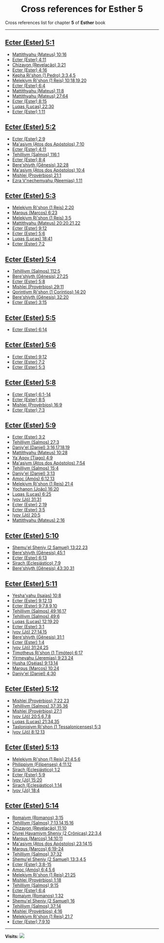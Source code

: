 <div align="center">

# Cross references for **Esther 5**
</div>

Cross references list for chapter **5** of **Esther** book

---

<h2 id="1"><a href="https://bible.ozzuu.com/pt_yah/Est/5#1" target="_blank">Ecter (Ester) 5:1</a></h2>

- [Mattithyahu (Mateus) 10:16](https://bible.ozzuu.com/pt_yah/Mat/10#16)
- [Ecter (Ester) 4:11](https://bible.ozzuu.com/pt_yah/Est/4#11)
- [Chizayon (Revelação) 3:21](https://bible.ozzuu.com/pt_yah/Rev/3#21)
- [Ecter (Ester) 4:16](https://bible.ozzuu.com/pt_yah/Est/4#16)
- [Kepha Ri'shon (1 Pedro) 3:3,4,5](https://bible.ozzuu.com/pt_yah/1Pe/3#3)
- [Melekiym Ri'shon (1 Reis) 10:18,19,20](https://bible.ozzuu.com/pt_yah/1Ki/10#18)
- [Ecter (Ester) 6:4](https://bible.ozzuu.com/pt_yah/Est/6#4)
- [Mattithyahu (Mateus) 11:8](https://bible.ozzuu.com/pt_yah/Mat/11#8)
- [Mattithyahu (Mateus) 27:64](https://bible.ozzuu.com/pt_yah/Mat/27#64)
- [Ecter (Ester) 8:15](https://bible.ozzuu.com/pt_yah/Est/8#15)
- [Luqas (Lucas) 22:30](https://bible.ozzuu.com/pt_yah/Luk/22#30)
- [Ecter (Ester) 1:11](https://bible.ozzuu.com/pt_yah/Est/1#11)
<h2 id="2"><a href="https://bible.ozzuu.com/pt_yah/Est/5#2" target="_blank">Ecter (Ester) 5:2</a></h2>

- [Ecter (Ester) 2:9](https://bible.ozzuu.com/pt_yah/Est/2#9)
- [Ma'asiym (Atos dos Apóstolos) 7:10](https://bible.ozzuu.com/pt_yah/Act/7#10)
- [Ecter (Ester) 4:11](https://bible.ozzuu.com/pt_yah/Est/4#11)
- [Tehilliym (Salmos) 116:1](https://bible.ozzuu.com/pt_yah/Psa/116#1)
- [Ecter (Ester) 8:4](https://bible.ozzuu.com/pt_yah/Est/8#4)
- [Bere'shiyth (Gênesis) 32:28](https://bible.ozzuu.com/pt_yah/Gen/32#28)
- [Ma'asiym (Atos dos Apóstolos) 10:4](https://bible.ozzuu.com/pt_yah/Act/10#4)
- [Mishlei (Provérbios) 21:1](https://bible.ozzuu.com/pt_yah/Pro/21#1)
- [Ezra V'nechemyahu (Neemias) 1:11](https://bible.ozzuu.com/pt_yah/Neh/1#11)
<h2 id="3"><a href="https://bible.ozzuu.com/pt_yah/Est/5#3" target="_blank">Ecter (Ester) 5:3</a></h2>

- [Melekiym Ri'shon (1 Reis) 2:20](https://bible.ozzuu.com/pt_yah/1Ki/2#20)
- [Marqus (Marcos) 6:23](https://bible.ozzuu.com/pt_yah/Mar/6#23)
- [Melekiym Ri'shon (1 Reis) 3:5](https://bible.ozzuu.com/pt_yah/1Ki/3#5)
- [Mattithyahu (Mateus) 20:20,21,22](https://bible.ozzuu.com/pt_yah/Mat/20#20)
- [Ecter (Ester) 9:12](https://bible.ozzuu.com/pt_yah/Est/9#12)
- [Ecter (Ester) 5:6](https://bible.ozzuu.com/pt_yah/Est/5#6)
- [Luqas (Lucas) 18:41](https://bible.ozzuu.com/pt_yah/Luk/18#41)
- [Ecter (Ester) 7:2](https://bible.ozzuu.com/pt_yah/Est/7#2)
<h2 id="4"><a href="https://bible.ozzuu.com/pt_yah/Est/5#4" target="_blank">Ecter (Ester) 5:4</a></h2>

- [Tehilliym (Salmos) 112:5](https://bible.ozzuu.com/pt_yah/Psa/112#5)
- [Bere'shiyth (Gênesis) 27:25](https://bible.ozzuu.com/pt_yah/Gen/27#25)
- [Ecter (Ester) 5:8](https://bible.ozzuu.com/pt_yah/Est/5#8)
- [Mishlei (Provérbios) 29:11](https://bible.ozzuu.com/pt_yah/Pro/29#11)
- [Qorintiym Ri'shon (1 Coríntios) 14:20](https://bible.ozzuu.com/pt_yah/1Co/14#20)
- [Bere'shiyth (Gênesis) 32:20](https://bible.ozzuu.com/pt_yah/Gen/32#20)
- [Ecter (Ester) 3:15](https://bible.ozzuu.com/pt_yah/Est/3#15)
<h2 id="5"><a href="https://bible.ozzuu.com/pt_yah/Est/5#5" target="_blank">Ecter (Ester) 5:5</a></h2>

- [Ecter (Ester) 6:14](https://bible.ozzuu.com/pt_yah/Est/6#14)
<h2 id="6"><a href="https://bible.ozzuu.com/pt_yah/Est/5#6" target="_blank">Ecter (Ester) 5:6</a></h2>

- [Ecter (Ester) 9:12](https://bible.ozzuu.com/pt_yah/Est/9#12)
- [Ecter (Ester) 7:2](https://bible.ozzuu.com/pt_yah/Est/7#2)
- [Ecter (Ester) 5:3](https://bible.ozzuu.com/pt_yah/Est/5#3)
<h2 id="8"><a href="https://bible.ozzuu.com/pt_yah/Est/5#8" target="_blank">Ecter (Ester) 5:8</a></h2>

- [Ecter (Ester) 6:1-14](https://bible.ozzuu.com/pt_yah/Est/6#1)
- [Ecter (Ester) 8:5](https://bible.ozzuu.com/pt_yah/Est/8#5)
- [Mishlei (Provérbios) 16:9](https://bible.ozzuu.com/pt_yah/Pro/16#9)
- [Ecter (Ester) 7:3](https://bible.ozzuu.com/pt_yah/Est/7#3)
<h2 id="9"><a href="https://bible.ozzuu.com/pt_yah/Est/5#9" target="_blank">Ecter (Ester) 5:9</a></h2>

- [Ecter (Ester) 3:2](https://bible.ozzuu.com/pt_yah/Est/3#2)
- [Tehilliym (Salmos) 27:3](https://bible.ozzuu.com/pt_yah/Psa/27#3)
- [Daniy'el (Daniel) 3:16,17,18,19](https://bible.ozzuu.com/pt_yah/Dan/3#16)
- [Mattithyahu (Mateus) 10:28](https://bible.ozzuu.com/pt_yah/Mat/10#28)
- [Ya`Aqov (Tiago) 4:9](https://bible.ozzuu.com/pt_yah/Jam/4#9)
- [Ma'asiym (Atos dos Apóstolos) 7:54](https://bible.ozzuu.com/pt_yah/Act/7#54)
- [Tehilliym (Salmos) 15:4](https://bible.ozzuu.com/pt_yah/Psa/15#4)
- [Daniy'el (Daniel) 3:13](https://bible.ozzuu.com/pt_yah/Dan/3#13)
- [Amoc (Amós) 6:12,13](https://bible.ozzuu.com/pt_yah/Am/6#12)
- [Melekiym Ri'shon (1 Reis) 21:4](https://bible.ozzuu.com/pt_yah/1Ki/21#4)
- [Yochanon (João) 16:20](https://bible.ozzuu.com/pt_yah/Joh/16#20)
- [Luqas (Lucas) 6:25](https://bible.ozzuu.com/pt_yah/Luk/6#25)
- [Iyov (Jó) 31:31](https://bible.ozzuu.com/pt_yah/Job/31#31)
- [Ecter (Ester) 2:19](https://bible.ozzuu.com/pt_yah/Est/2#19)
- [Ecter (Ester) 3:5](https://bible.ozzuu.com/pt_yah/Est/3#5)
- [Iyov (Jó) 20:5](https://bible.ozzuu.com/pt_yah/Job/20#5)
- [Mattithyahu (Mateus) 2:16](https://bible.ozzuu.com/pt_yah/Mat/2#16)
<h2 id="10"><a href="https://bible.ozzuu.com/pt_yah/Est/5#10" target="_blank">Ecter (Ester) 5:10</a></h2>

- [Shemu'el Sheniy (2 Samuel) 13:22,23](https://bible.ozzuu.com/pt_yah/2Sm/13#22)
- [Bere'shiyth (Gênesis) 45:1](https://bible.ozzuu.com/pt_yah/Gen/45#1)
- [Ecter (Ester) 6:13](https://bible.ozzuu.com/pt_yah/Est/6#13)
- [Sirach (Eclesiástico) 7:9](https://bible.ozzuu.com/pt_yah/Sir/7#9)
- [Bere'shiyth (Gênesis) 43:30,31](https://bible.ozzuu.com/pt_yah/Gen/43#30)
<h2 id="11"><a href="https://bible.ozzuu.com/pt_yah/Est/5#11" target="_blank">Ecter (Ester) 5:11</a></h2>

- [Yesha'yahu (Isaías) 10:8](https://bible.ozzuu.com/pt_yah/Isa/10#8)
- [Ecter (Ester) 9:12,13](https://bible.ozzuu.com/pt_yah/Est/9#12)
- [Ecter (Ester) 9:7,8,9,10](https://bible.ozzuu.com/pt_yah/Est/9#7)
- [Tehilliym (Salmos) 49:16,17](https://bible.ozzuu.com/pt_yah/Psa/49#16)
- [Tehilliym (Salmos) 49:6](https://bible.ozzuu.com/pt_yah/Psa/49#6)
- [Luqas (Lucas) 12:19,20](https://bible.ozzuu.com/pt_yah/Luk/12#19)
- [Ecter (Ester) 3:1](https://bible.ozzuu.com/pt_yah/Est/3#1)
- [Iyov (Jó) 27:14,15](https://bible.ozzuu.com/pt_yah/Job/27#14)
- [Bere'shiyth (Gênesis) 31:1](https://bible.ozzuu.com/pt_yah/Gen/31#1)
- [Ecter (Ester) 1:4](https://bible.ozzuu.com/pt_yah/Est/1#4)
- [Iyov (Jó) 31:24,25](https://bible.ozzuu.com/pt_yah/Job/31#24)
- [Timotheus Ri'shon (1 Timóteo) 6:17](https://bible.ozzuu.com/pt_yah/1Ti/6#17)
- [Yirmeyahu (Jeremias) 9:23,24](https://bible.ozzuu.com/pt_yah/Jer/9#23)
- [Husha (Oséias) 9:13,14](https://bible.ozzuu.com/pt_yah/Hos/9#13)
- [Marqus (Marcos) 10:24](https://bible.ozzuu.com/pt_yah/Mar/10#24)
- [Daniy'el (Daniel) 4:30](https://bible.ozzuu.com/pt_yah/Dan/4#30)
<h2 id="12"><a href="https://bible.ozzuu.com/pt_yah/Est/5#12" target="_blank">Ecter (Ester) 5:12</a></h2>

- [Mishlei (Provérbios) 7:22,23](https://bible.ozzuu.com/pt_yah/Pro/7#22)
- [Tehilliym (Salmos) 37:35,36](https://bible.ozzuu.com/pt_yah/Psa/37#35)
- [Mishlei (Provérbios) 27:1](https://bible.ozzuu.com/pt_yah/Pro/27#1)
- [Iyov (Jó) 20:5,6,7,8](https://bible.ozzuu.com/pt_yah/Job/20#5)
- [Luqas (Lucas) 21:34,35](https://bible.ozzuu.com/pt_yah/Luk/21#34)
- [Tasloniqiym Ri'shon (1 Tessalonicenses) 5:3](https://bible.ozzuu.com/pt_yah/1Th/5#3)
- [Iyov (Jó) 8:12,13](https://bible.ozzuu.com/pt_yah/Job/8#12)
<h2 id="13"><a href="https://bible.ozzuu.com/pt_yah/Est/5#13" target="_blank">Ecter (Ester) 5:13</a></h2>

- [Melekiym Ri'shon (1 Reis) 21:4,5,6](https://bible.ozzuu.com/pt_yah/1Ki/21#4)
- [Philippiym (Filipenses) 4:11,12](https://bible.ozzuu.com/pt_yah/Php/4#11)
- [Sirach (Eclesiástico) 1:2](https://bible.ozzuu.com/pt_yah/Sir/1#2)
- [Ecter (Ester) 5:9](https://bible.ozzuu.com/pt_yah/Est/5#9)
- [Iyov (Jó) 15:20](https://bible.ozzuu.com/pt_yah/Job/15#20)
- [Sirach (Eclesiástico) 1:14](https://bible.ozzuu.com/pt_yah/Sir/1#14)
- [Iyov (Jó) 18:4](https://bible.ozzuu.com/pt_yah/Job/18#4)
<h2 id="14"><a href="https://bible.ozzuu.com/pt_yah/Est/5#14" target="_blank">Ecter (Ester) 5:14</a></h2>

- [Romaiym (Romanos) 3:15](https://bible.ozzuu.com/pt_yah/Rom/3#15)
- [Tehilliym (Salmos) 7:13,14,15,16](https://bible.ozzuu.com/pt_yah/Psa/7#13)
- [Chizayon (Revelação) 11:10](https://bible.ozzuu.com/pt_yah/Rev/11#10)
- [Divrei Hayamiym Sheniy (2 Crônicas) 22:3,4](https://bible.ozzuu.com/pt_yah/2Ch/22#3)
- [Marqus (Marcos) 14:10,11](https://bible.ozzuu.com/pt_yah/Mar/14#10)
- [Ma'asiym (Atos dos Apóstolos) 23:14,15](https://bible.ozzuu.com/pt_yah/Act/23#14)
- [Marqus (Marcos) 6:19-24](https://bible.ozzuu.com/pt_yah/Mar/6#19)
- [Tehilliym (Salmos) 37:32](https://bible.ozzuu.com/pt_yah/Psa/37#32)
- [Shemu'el Sheniy (2 Samuel) 13:3,4,5](https://bible.ozzuu.com/pt_yah/2Sm/13#3)
- [Ecter (Ester) 3:8-15](https://bible.ozzuu.com/pt_yah/Est/3#8)
- [Amoc (Amós) 6:4,5,6](https://bible.ozzuu.com/pt_yah/Am/6#4)
- [Melekiym Ri'shon (1 Reis) 21:25](https://bible.ozzuu.com/pt_yah/1Ki/21#25)
- [Mishlei (Provérbios) 1:18](https://bible.ozzuu.com/pt_yah/Pro/1#18)
- [Tehilliym (Salmos) 9:15](https://bible.ozzuu.com/pt_yah/Psa/9#15)
- [Ecter (Ester) 6:4](https://bible.ozzuu.com/pt_yah/Est/6#4)
- [Romaiym (Romanos) 1:32](https://bible.ozzuu.com/pt_yah/Rom/1#32)
- [Shemu'el Sheniy (2 Samuel) 16](https://bible.ozzuu.com/pt_yah/2Sm/16)
- [Tehilliym (Salmos) 37:14](https://bible.ozzuu.com/pt_yah/Psa/37#14)
- [Mishlei (Provérbios) 4:16](https://bible.ozzuu.com/pt_yah/Pro/4#16)
- [Melekiym Ri'shon (1 Reis) 21:7](https://bible.ozzuu.com/pt_yah/1Ki/21#7)
- [Ecter (Ester) 7:9,10](https://bible.ozzuu.com/pt_yah/Est/7#9)


---

**Visits:**
![](https://profile-counter.glitch.me/visitCounter_crossrefs43/count.svg)
